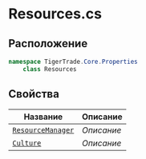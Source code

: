 
# Resources.cs
## Расположение
```csharp
namespace TigerTrade.Core.Properties  
    class Resources
```

## Свойства
| Название | Описание |
| --- | --- |
| [`ResourceManager`](./svoistva/ResourceManager.md) | *Описание* |
| [`Culture`](./svoistva/Culture.md) | *Описание* |

